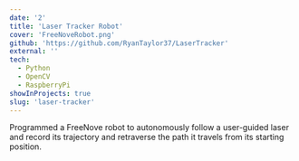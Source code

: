 ```yaml
---
date: '2'
title: 'Laser Tracker Robot'
cover: 'FreeNoveRobot.png'
github: 'https://github.com/RyanTaylor37/LaserTracker'
external: ''
tech:
  - Python
  - OpenCV
  - RaspberryPi
showInProjects: true
slug: 'laser-tracker'
---
```


Programmed a FreeNove robot to autonomously follow a user-guided laser and record its trajectory and retraverse the path it travels from its starting position.
